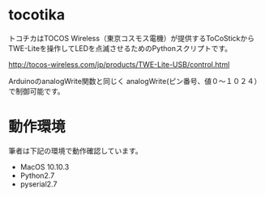 # tocotika

トコチカはTOCOS Wireless（東京コスモス電機）が提供するToCoStickから
TWE-Liteを操作してLEDを点滅させるためのPythonスクリプトです。

http://tocos-wireless.com/jp/products/TWE-Lite-USB/control.html

ArduinoのanalogWrite関数と同じく
analogWrite(ピン番号、値０〜１０２４）
で制御可能です。

# 動作環境

筆者は下記の環境で動作確認しています。
- MacOS 10.10.3
- Python2.7
- pyserial2.7
